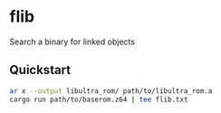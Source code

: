 # flib
Search a binary for linked objects

## Quickstart

```sh
ar x --output libultra_rom/ path/to/libultra_rom.a
cargo run path/to/baserom.z64 | tee flib.txt
```
